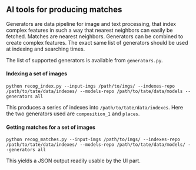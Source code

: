 ## AI tools for producing matches

Generators are data pipeline for image and text processing, that index complex features in such a way that nearest neighbors can easily be fetched. Matches are nearest neighbors. Generators can be combined to create complex features. The exact same list of generators should be used at indexing and searching times.

The list of supported generators is available from `generators.py`.

#### Indexing a set of images

```
python recog_index.py --input-imgs /path/to/imgs/ --indexes-repo /path/to/tate/data/indexes/ --models-repo /path/to/tate/data/models --generators all
```

This produces a series of indexes into `/path/to/tate/data/indexes`. Here the two generators used are `composition_1` and `places`.

#### Getting matches for a set of images

```
python recog_matches.py --input-imgs /path/to/imgs/ --indexes-repo /path/to/tate/data/indexes/ --models-repo /path/to/tate/data/models/ --generators all
```

This yields a JSON output readily usable by the UI part.